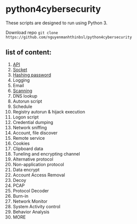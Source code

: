 # python4cybersecurity 

These scripts are designed to run using Python 3.

Download repo
```git clone https://github.com/nguyenmanhthinbsl/python4cybersecurity ```



## list of content: 
1. [API](https://github.com/nguyenmanhthinbsl/python4cybersecurity/tree/master/api)
2. [Socket](https://github.com/nguyenmanhthinbsl/python4cybersecurity/tree/master/socket/TCP)
3. [Hashing password](https://github.com/nguyenmanhthinbsl/python4cybersecurity/tree/master/hashing)
4. Logging
5. Email
6. [Scanning](https://github.com/nguyenmanhthinbsl/python4cybersecurity/tree/master/scanning)
7. DNS lookup
8. Autorun script
9. Schedule
10. Registry autorun & hijack execution
11. Logon script
12. Credential dumping
13. Network sniffing
14. Account, file discover
15. Remote service
16. Cookies
17. Clipboard data
18. Tuneling and encrypting channel
19. Alternative protocol
20. Non-application protocol
21. Data encrypt
22. Account Access Removal
23. Decoy
24. PCAP
25. Protocol Decoder
26. Burn-in
27. Network Monitor
28. System Activity control
29. Behavior Analysis
30. MORE


